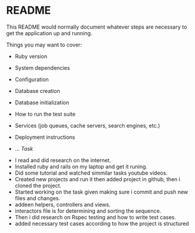 # README

This README would normally document whatever steps are necessary to get the
application up and running.

Things you may want to cover:

* Ruby version

* System dependencies

* Configuration

* Database creation

* Database initialization

* How to run the test suite

* Services (job queues, cache servers, search engines, etc.)

* Deployment instructions

* ...
*Task*
- I read and did research on the internet.
- Installed ruby and rails on my laptop and get it runing.
- Did some tutorial and watched simmilar tasks youtube videos.
- Created new projects and run it then added project in github, then i cloned the project.
- Started working on the task given making sure i commit and push new files and changes.
- addeen helpers, controllers and views.
- interactors file is for determining and sorting the sequence.
- Then i did research on Rspec testing and how to write test cases.
- added necessary test cases according to how the project is structured 

